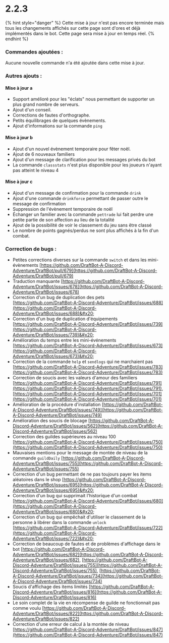 # 2.2.3

{% hint style="danger" %}
Cette mise à jour n'est pas encore terminée mais tous les changements affichés sur cette page sont d'ores et déjà implémentés dans le bot. Cette page sera mise à jour en temps réel.
{% endhint %}

### Commandes ajoutées :

Aucune nouvelle commande n'a été ajoutée dans cette mise à jour.

### Autres ajouts :

#### Mise à jour a

* Support amélioré pour les "éclats" nous permettant de supporter un plus grand nombre de serveurs.
* Ajout d'un conseil.
* Corrections de fautes d'orthographe.
* Petits équilibrages de quelques évènements.
* Ajout d'informations sur la commande `ping`

#### Mise à jour b

* Ajout d'un nouvel évènement temporaire pour fêter noël.&#x20;
* Ajout de 6 nouveaux familiers&#x20;
* Ajout d'un message de clarification pour les messages privés du bot
* La commande `classstats` n'est plus disponible pour les joueurs n'ayant pas atteint le niveau 4

#### Mise à jour c

* Ajout d'un message de confirmation pour la commande `drink`
* Ajout d'une commande `drinkforce` permettant de passer outre le message de confirmation
* Suppression de l'évènement temporaire de noël
* Échanger un familier avec la commande `pettrade` lui fait perdre une petite partie de son affection au lieu de la totalité
* Ajout de la possibilité de voir le classement du jeu sans être classé
* Le nombre de points gagnés/perdus ne sont plus affichés à la fin d'un combat.

### Correction de bugs :

* Petites corrections diverses sur la commande `switch` et dans les mini-évènements [https://github.com/DraftBot-A-Discord-Adventure/DraftBot/pull/679](https://github.com/DraftBot-A-Discord-Adventure/DraftBot/pull/679)
* Traduction manquante [https://github.com/DraftBot-A-Discord-Adventure/DraftBot/issues/678](https://github.com/DraftBot-A-Discord-Adventure/DraftBot/issues/678)
* Correction d'un bug de duplication des pets [https://github.com/DraftBot-A-Discord-Adventure/DraftBot/issues/688](https://github.com/DraftBot-A-Discord-Adventure/DraftBot/issues/688)&#x20;
* Correction d'un bug de duplication d'équipements [https://github.com/DraftBot-A-Discord-Adventure/DraftBot/issues/739](https://github.com/DraftBot-A-Discord-Adventure/DraftBot/issues/739)&#x20;
* Amélioration du temps entre les mini-événements [https://github.com/DraftBot-A-Discord-Adventure/DraftBot/issues/673](https://github.com/DraftBot-A-Discord-Adventure/DraftBot/issues/673)&#x20;
* Correction de la commande `help` et `sendlogs` qui ne marchaient pas [https://github.com/DraftBot-A-Discord-Adventure/DraftBot/issues/783](https://github.com/DraftBot-A-Discord-Adventure/DraftBot/issues/783)
* Correction de soucis avec les valeurs d'amour des familiers [https://github.com/DraftBot-A-Discord-Adventure/DraftBot/issues/791](https://github.com/DraftBot-A-Discord-Adventure/DraftBot/issues/791), [https://github.com/DraftBot-A-Discord-Adventure/DraftBot/issues/701](https://github.com/DraftBot-A-Discord-Adventure/DraftBot/issues/701)
* Amélioration de la procédure d'installation [https://github.com/DraftBot-A-Discord-Adventure/DraftBot/issues/749](https://github.com/DraftBot-A-Discord-Adventure/DraftBot/issues/749)
* Amélioration des soucis de blocage [https://github.com/DraftBot-A-Discord-Adventure/DraftBot/issues/562](https://github.com/DraftBot-A-Discord-Adventure/DraftBot/issues/562)
* Correction des guildes supérieures au niveau 100 [https://github.com/DraftBot-A-Discord-Adventure/DraftBot/issues/750](https://github.com/DraftBot-A-Discord-Adventure/DraftBot/issues/750)
* Mauvaises mentions pour le message de montée de niveau de la commande `guildDaily` [https://github.com/DraftBot-A-Discord-Adventure/DraftBot/issues/755](https://github.com/DraftBot-A-Discord-Adventure/DraftBot/issues/755)
* Correction d'un bug permettant de ne pas toujours payer les items aléatoires dans le shop [https://github.com/DraftBot-A-Discord-Adventure/DraftBot/issues/695](https://github.com/DraftBot-A-Discord-Adventure/DraftBot/issues/695)&#x20;
* Correction d'un bug qui supprimait l'historique d'un combat [https://github.com/DraftBot-A-Discord-Adventure/DraftBot/issues/680](https://github.com/DraftBot-A-Discord-Adventure/DraftBot/issues/680)&#x20;
* Correction d'un bug qui empêchait d'utiliser le classement de la personne à libérer dans la commande `unlock` [https://github.com/DraftBot-A-Discord-Adventure/DraftBot/issues/722](https://github.com/DraftBot-A-Discord-Adventure/DraftBot/issues/722)&#x20;
* Correction de beaucoup de fautes et de problèmes d'affichage dans le bot [https://github.com/DraftBot-A-Discord-Adventure/DraftBot/issues/682](https://github.com/DraftBot-A-Discord-Adventure/DraftBot/issues/682), [https://github.com/DraftBot-A-Discord-Adventure/DraftBot/issues/755](https://github.com/DraftBot-A-Discord-Adventure/DraftBot/issues/755), [https://github.com/DraftBot-A-Discord-Adventure/DraftBot/issues/734](https://github.com/DraftBot-A-Discord-Adventure/DraftBot/issues/734)
* Soucis d'affichage des items limités [https://github.com/DraftBot-A-Discord-Adventure/DraftBot/issues/816](https://github.com/DraftBot-A-Discord-Adventure/DraftBot/issues/816)
* Le soin complet de la vie en récompense de guilde ne fonctionnait pas comme voulu [https://github.com/DraftBot-A-Discord-Adventure/DraftBot/issues/822](https://github.com/DraftBot-A-Discord-Adventure/DraftBot/issues/822)
* Correction d'une erreur de calcul à la montée de niveau [https://github.com/DraftBot-A-Discord-Adventure/DraftBot/issues/847](https://github.com/DraftBot-A-Discord-Adventure/DraftBot/issues/847)
